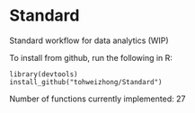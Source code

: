 # Standard

Standard workflow for data analytics (WIP)

To install from github, run the following in R:
```
library(devtools)
install_github("tohweizhong/Standard")
```

Number of functions currently implemented: 27
